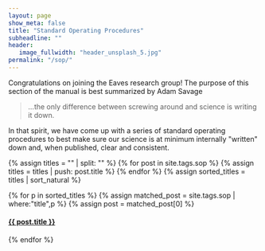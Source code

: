 ```yaml
---
layout: page
show_meta: false
title: "Standard Operating Procedures"
subheadline: ""
header:
   image_fullwidth: "header_unsplash_5.jpg"
permalink: "/sop/"
---
```



Congratulations on joining the Eaves research group! The purpose of this section of the manual is best summarized by Adam Savage

> ...the only difference between screwing around and science is writing it down.

In that spirit, we have come up with a series of standard operating procedures to best make sure our science is at minimum internally "written" down and, when published, clear and consistent.


{% assign titles = "" | split: "" %}
{% for post in site.tags.sop %}
    {% assign titles = titles | push: post.title %}
{% endfor %}
{% assign sorted_titles = titles | sort_natural %}

<div>
    {% for p in sorted_titles %}
    {% assign matched_post = site.tags.sop | where:"title",p %}
    {% assign post = matched_post[0] %}
    <h4><a href="{{ site.url }}{{ site.baseurl }}{{ post.url }}">{{ post.title }}</a></h4>
    {% endfor %}
</div>